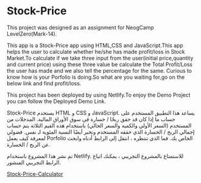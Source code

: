 # Stock-Price
This project was designed as an assignment for NeogCamp LevelZero(Mark-14).

This app is a Stock-Price app using HTML,CSS and JavaScript.This app helps the user to calculate whether he/she has made profit/loss in Stock Market.To calculate if we take three 
input from the user(initial price,quantity and current price) using these three value be calculate the Total Profit/Loss the user has made and we also tell the percentage for the 
same.
Curious to know how is your Porfolio is doing.So what are you waiting for,go on the below link and find profit/loss.

This project has been deployed by using Netlify.To enjoy the Demo Project you can follow the Deployed Demo Link.



Stock-Price يستخدم HTML و CSS و JavaScript. يساعد هذا التطبيق المستخدم على حساب ما إذا كان قد حقق ربحًا / خسارة في سوق الأوراق المالية.
المدخلات من المستخدم (السعر الأولي والكمية والسعر الحالي) باستخدام هذه القيم الثلاثة يتم حساب إجمالي الربح / الخسارة الذي حققه المستخدم ونخبر أيضًا النسبة المئوية لـ
نفس.
فضولي لمعرفة كيف يعمل Porfolio الخاص بك. فما الذي تنتظره ، انتقل إلى الرابط أدناه وابحث عن الربح / الخسارة.

تم نشر هذا المشروع باستخدام Netlify. للاستمتاع بالمشروع التجريبي ، يمكنك اتباع الرابط التجريبي المنشور.

[Stock-Price-Calculator](https://ultronjs-stockprofitorlosscal.netlify.app/ "Stock-Price")
